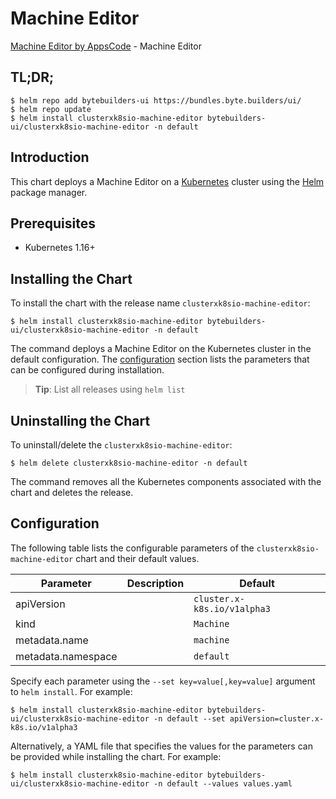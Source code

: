 # Machine Editor

[Machine Editor by AppsCode](https://byte.builders) - Machine Editor

## TL;DR;

```console
$ helm repo add bytebuilders-ui https://bundles.byte.builders/ui/
$ helm repo update
$ helm install clusterxk8sio-machine-editor bytebuilders-ui/clusterxk8sio-machine-editor -n default
```

## Introduction

This chart deploys a Machine Editor on a [Kubernetes](http://kubernetes.io) cluster using the [Helm](https://helm.sh) package manager.

## Prerequisites

- Kubernetes 1.16+

## Installing the Chart

To install the chart with the release name `clusterxk8sio-machine-editor`:

```console
$ helm install clusterxk8sio-machine-editor bytebuilders-ui/clusterxk8sio-machine-editor -n default
```

The command deploys a Machine Editor on the Kubernetes cluster in the default configuration. The [configuration](#configuration) section lists the parameters that can be configured during installation.

> **Tip**: List all releases using `helm list`

## Uninstalling the Chart

To uninstall/delete the `clusterxk8sio-machine-editor`:

```console
$ helm delete clusterxk8sio-machine-editor -n default
```

The command removes all the Kubernetes components associated with the chart and deletes the release.

## Configuration

The following table lists the configurable parameters of the `clusterxk8sio-machine-editor` chart and their default values.

|     Parameter      | Description |                Default                 |
|--------------------|-------------|----------------------------------------|
| apiVersion         |             | <code>cluster.x-k8s.io/v1alpha3</code> |
| kind               |             | <code>Machine</code>                   |
| metadata.name      |             | <code>machine</code>                   |
| metadata.namespace |             | <code>default</code>                   |


Specify each parameter using the `--set key=value[,key=value]` argument to `helm install`. For example:

```console
$ helm install clusterxk8sio-machine-editor bytebuilders-ui/clusterxk8sio-machine-editor -n default --set apiVersion=cluster.x-k8s.io/v1alpha3
```

Alternatively, a YAML file that specifies the values for the parameters can be provided while
installing the chart. For example:

```console
$ helm install clusterxk8sio-machine-editor bytebuilders-ui/clusterxk8sio-machine-editor -n default --values values.yaml
```
